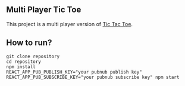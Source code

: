 ## Multi Player Tic Toe

This project is a multi player version of [Tic Tac Toe](https://codepen.io/gaearon/pen/gWWZgR).

## How to run?

```
git clone repository
cd repository
npm install
REACT_APP_PUB_PUBLISH_KEY="your pubnub publish key" REACT_APP_PUB_SUBSCRIBE_KEY="your pubnub subscribe key" npm start
```


